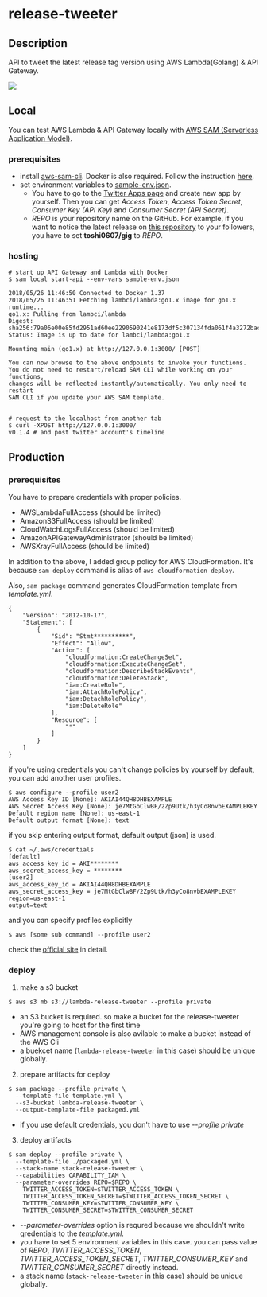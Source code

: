 release-tweeter
====

## Description
API to tweet the latest release tag version using AWS Lambda(Golang) & API Gateway.

![](https://user-images.githubusercontent.com/7035446/40571106-f5be6f00-60cd-11e8-935d-0a6c9311d9d1.png)


## Local
You can test AWS Lambda & API Gateway locally with [AWS SAM (Serverless Application Model)](https://github.com/awslabs/serverless-application-model).

### prerequisites

* install [aws-sam-cli](https://github.com/awslabs/aws-sam-cli). Docker is also required. Follow the instruction [here](https://github.com/awslabs/aws-sam-cli#installation).
* set environment variables to [sample-env.json](sample-env.json).
  * You have to go to the [Twitter Apps page](https://apps.twitter.com/) and create new app by yourself. Then you can get *Access Token*, *Access Token Secret*, *Consumer Key (API Key)* and *Consumer Secret (API Secret)*.
  * *REPO* is your repository name on the GitHub. For example, if you want to notice the latest release on [this repository](https://github.com/toshi0607/gig) to your followers, you have to set **toshi0607/gig** to *REPO*.

### hosting

```
# start up API Gateway and Lambda with Docker
$ sam local start-api --env-vars sample-env.json

2018/05/26 11:46:50 Connected to Docker 1.37
2018/05/26 11:46:51 Fetching lambci/lambda:go1.x image for go1.x runtime...
go1.x: Pulling from lambci/lambda
Digest: sha256:79a06e00e85fd2951ad60ee2290590241e8173df5c307134fda061f4a3272bac
Status: Image is up to date for lambci/lambda:go1.x

Mounting main (go1.x) at http://127.0.0.1:3000/ [POST]

You can now browse to the above endpoints to invoke your functions.
You do not need to restart/reload SAM CLI while working on your functions,
changes will be reflected instantly/automatically. You only need to restart
SAM CLI if you update your AWS SAM template.


# request to the localhost from another tab
$ curl -XPOST http://127.0.0.1:3000/
v0.1.4 # and post twitter account's timeline
```


## Production

### prerequisites

You have to prepare credentials with proper policies.

* AWSLambdaFullAccess (should be limited)
* AmazonS3FullAccess (should be limited)
* CloudWatchLogsFullAccess (should be limited)
* AmazonAPIGatewayAdministrator (should be limited)
* AWSXrayFullAccess (should be limited)

In addition to the above, I added group policy for AWS CloudFormation. It's because `sam deploy` command is alias of `aws cloudformation deploy`.

Also, `sam package` command generates CloudFormation template from *template.yml*.

```
{
    "Version": "2012-10-17",
    "Statement": [
        {
            "Sid": "Stmt**********",
            "Effect": "Allow",
            "Action": [
                "cloudformation:CreateChangeSet",
                "cloudformation:ExecuteChangeSet",
                "cloudformation:DescribeStackEvents",
                "cloudformation:DeleteStack",
                "iam:CreateRole",
                "iam:AttachRolePolicy",
                "iam:DetachRolePolicy",
                "iam:DeleteRole"
            ],
            "Resource": [
                "*"
            ]
        }
    ]
}
```

if you're using credentials you can't change policies by yourself by default, you can add another user profiles.

```
$ aws configure --profile user2
AWS Access Key ID [None]: AKIAI44QH8DHBEXAMPLE
AWS Secret Access Key [None]: je7MtGbClwBF/2Zp9Utk/h3yCo8nvbEXAMPLEKEY
Default region name [None]: us-east-1
Default output format [None]: text
```

if you skip entering output format, default output (json) is used.

```
$ cat ~/.aws/credentials
[default]
aws_access_key_id = AKI********
aws_secret_access_key = ********
[user2]
aws_access_key_id = AKIAI44QH8DHBEXAMPLE
aws_secret_access_key = je7MtGbClwBF/2Zp9Utk/h3yCo8nvbEXAMPLEKEY
region=us-east-1
output=text
``` 

and you can specify profiles explicitly

```
$ aws [some sub command] --profile user2
```

check the [official site](https://docs.aws.amazon.com/cli/latest/userguide/cli-chap-getting-started.html) in detail.


### deploy

1. make a s3 bucket

```
$ aws s3 mb s3://lambda-release-tweeter --profile private
```

* an S3 bucket is required. so make a bucket for the release-tweeter you're going to host for the first time
* AWS management console is also avilable to make a bucket instead of the AWS Cli
* a buekcet name (`lambda-release-tweeter` in this case) should be unique globally.

2. prepare artifacts for deploy

```
$ sam package --profile private \
  --template-file template.yml \
  --s3-bucket lambda-release-tweeter \
  --output-template-file packaged.yml
```

* if you use default credentials, you don't have to use *--profile private*


3. deploy artifacts

```
$ sam deploy --profile private \
  --template-file ./packaged.yml \
  --stack-name stack-release-tweeter \
  --capabilities CAPABILITY_IAM \
  --parameter-overrides REPO=$REPO \
    TWITTER_ACCESS_TOKEN=$TWITTER_ACCESS_TOKEN \
    TWITTER_ACCESS_TOKEN_SECRET=$TWITTER_ACCESS_TOKEN_SECRET \
    TWITTER_CONSUMER_KEY=$TWITTER_CONSUMER_KEY \
    TWITTER_CONSUMER_SECRET=$TWITTER_CONSUMER_SECRET
```

* *--parameter-overrides* option is requred because we shouldn't write qredentials to the *template.yml*.
* you have to set 5 environment variables in this case. you can pass value of *REPO*, *TWITTER_ACCESS_TOKEN*, *TWITTER_ACCESS_TOKEN_SECRET*, *TWITTER_CONSUMER_KEY* and *TWITTER_CONSUMER_SECRET* directly instead.
* a stack name (`stack-release-tweeter` in this case) should be unique globally.
